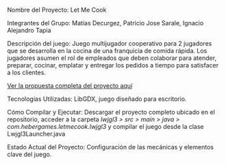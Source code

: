 Nombre del Proyecto: Let Me Cook

Integrantes del Grupo: Matías Decurgez, Patricio Jose Sarale, Ignacio Alejandro Tapia 

Descripción del juego: Juego multijugador cooperativo para 2 jugadores que se desarrolla en la cocina de una franquicia de comida rápida. Los jugadores asumen el rol de empleados que deben colaborar para atender, preparar, cocinar, emplatar y entregar los pedidos a tiempo para satisfacer a los clientes. 

[Ver la propuesta completa del proyecto aquí](https://github.com/MatiDec/proyecto-final-tp-let-me-cook-libgdx/wiki/Propuesta-del-Proyecto-%E2%80%90-Let-Me-Cook)

Tecnologías Utilizadas: LibGDX, juego diseñado para escritorio. 

Cómo Compilar y Ejecutar: Descargar el proyecto completo ubicado en el repositorio, acceder a la carpeta *lwjgl3 > src > main > java > com.hebergames.letmecook.lwjgl3* y compilar el juego desde la clase Lwjgl3Launcher.java

Estado Actual del Proyecto: Configuración de las mecánicas y elementos clave del juego.
